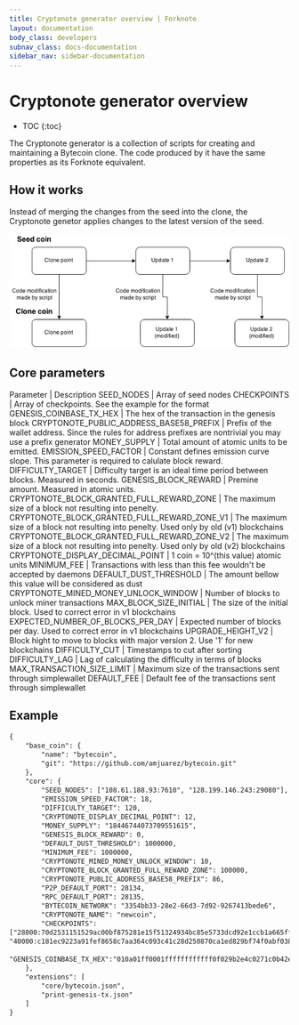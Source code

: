 ```yaml
---
title: Cryptonote generator overview | Forknote
layout: documentation
body_class: developers
subnav_class: docs-documentation
sidebar_nav: sidebar-documentation
---
```


# Cryptonote generator overview

* TOC
{:toc}

The Cryptonote generator is a collection of scripts for creating and maintaining a Bytecoin clone. The code produced by it have the same properties as its Forknote equivalent.


## How it works

Instead of merging the changes from the seed into the clone, the Cryptonote genetor applies changes to the latest version of the seed.

![Cryptonote generator diagram](/images/documentation/script-generated.png)


## Core parameters

Parameter | Description
SEED_NODES | Array of seed nodes
CHECKPOINTS | Array of checkpoints. See the example for the format
GENESIS_COINBASE_TX_HEX | The hex of the transaction in the genesis block
CRYPTONOTE_PUBLIC_ADDRESS_BASE58_PREFIX | Prefix of the wallet address. Since the rules for address prefixes are nontrivial you may use a prefix generator
MONEY_SUPPLY | Total amount of atomic units to be emitted.
EMISSION_SPEED_FACTOR | Constant defines emission curve slope. This parameter is required to calulate block reward.
DIFFICULTY_TARGET | Difficulty target is an ideal time period between blocks. Measured in seconds.
GENESIS_BLOCK_REWARD | Premine amount. Measured in atomic units.
CRYPTONOTE_BLOCK_GRANTED_FULL_REWARD_ZONE | The maximum size of a block not resulting into penelty.
CRYPTONOTE_BLOCK_GRANTED_FULL_REWARD_ZONE_V1 | The maximum size of a block not resulting into penelty. Used only by old (v1) blockchains
CRYPTONOTE_BLOCK_GRANTED_FULL_REWARD_ZONE_V2 | The maximum size of a block not resulting into penelty. Used only by old (v2) blockchains
CRYPTONOTE_DISPLAY_DECIMAL_POINT | 1 coin = 10^(this value) atomic units
MINIMUM_FEE | Transactions with less than this fee wouldn't be accepted by daemons
DEFAULT_DUST_THRESHOLD | The amount bellow this value will be considered as dust
CRYPTONOTE_MINED_MONEY_UNLOCK_WINDOW | Number of blocks to unlock miner transactions 
MAX_BLOCK_SIZE_INITIAL | The size of the initial block. Used to correct error in v1 blockchains
EXPECTED_NUMBER_OF_BLOCKS_PER_DAY | Expected number of blocks per day. Used to correct error in v1 blockchains
UPGRADE_HEIGHT_V2 | Block hight to move to blocks with major version 2. Use '1' for new blockchains
DIFFICULTY_CUT | Timestamps to cut after sorting
DIFFICULTY_LAG | Lag of calculating the difficulty in terms of blocks
MAX_TRANSACTION_SIZE_LIMIT | Maximum size of the transactions sent through simplewallet
DEFAULT_FEE | Default fee of the transactions sent through simplewallet 


## Example

    {
        "base_coin": {
            "name": "bytecoin",
            "git": "https://github.com/amjuarez/bytecoin.git"
        },
        "core": {
            "SEED_NODES": ["108.61.188.93:7610", "128.199.146.243:29080"],
            "EMISSION_SPEED_FACTOR": 18,
            "DIFFICULTY_TARGET": 120,
            "CRYPTONOTE_DISPLAY_DECIMAL_POINT": 12,
            "MONEY_SUPPLY": "18446744073709551615",
            "GENESIS_BLOCK_REWARD": 0,
            "DEFAULT_DUST_THRESHOLD": 1000000,
            "MINIMUM_FEE": 1000000,
            "CRYPTONOTE_MINED_MONEY_UNLOCK_WINDOW": 10,
            "CRYPTONOTE_BLOCK_GRANTED_FULL_REWARD_ZONE": 100000,
            "CRYPTONOTE_PUBLIC_ADDRESS_BASE58_PREFIX": 86,
            "P2P_DEFAULT_PORT": 28134,
            "RPC_DEFAULT_PORT": 28135,
            "BYTECOIN_NETWORK": "3354bb33-28e2-66d3-7d92-9267413bede6",
            "CRYPTONOTE_NAME": "newcoin",
            "CHECKPOINTS": ["28000:70d2531151529ac00bf875281e15f51324934bc85e5733dcd92e1ccb1a665ff8", "40000:c181ec9223a91fef8658c7aa364c093c41c28d250870ca1ed829bf74f0abf038"],
            "GENESIS_COINBASE_TX_HEX":"010a01ff0001ffffffffffff0f029b2e4c0271c0b42e7c53291a94d1c0cbff8883f8024f5142ee494ffbbd08807121013c086a48c15fb637a96991bc6d53caf77068b5ba6eeb3c82357228c49790584a"
        },
        "extensions": [
            "core/bytecoin.json",
            "print-genesis-tx.json"
        ]
    }
